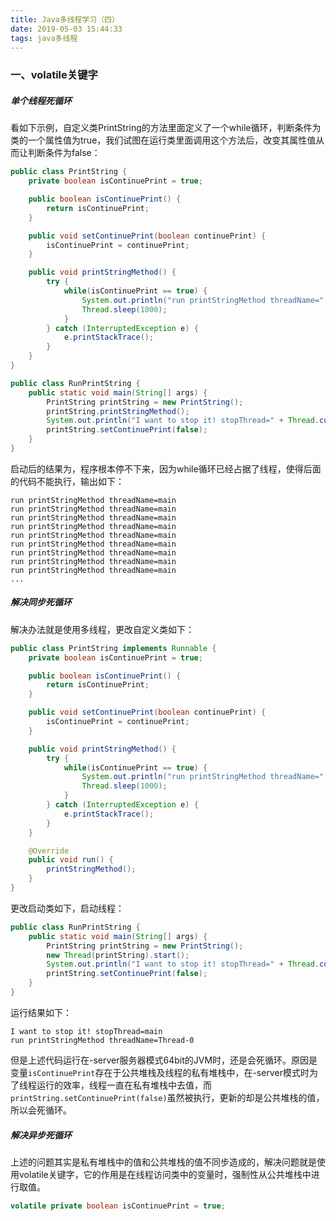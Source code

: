 ```yaml
---
title: Java多线程学习（四）
date: 2019-05-03 15:44:33
tags: java多线程
---
```


### 一、volatile关键字

##### 单个线程死循环

看如下示例，自定义类PrintString的方法里面定义了一个while循环，判断条件为类的一个属性值为true，我们试图在运行类里面调用这个方法后，改变其属性值从而让判断条件为false：

```java
public class PrintString {
    private boolean isContinuePrint = true;

    public boolean isContinuePrint() {
        return isContinuePrint;
    }

    public void setContinuePrint(boolean continuePrint) {
        isContinuePrint = continuePrint;
    }

    public void printStringMethod() {
        try {
            while(isContinuePrint == true) {
                System.out.println("run printStringMethod threadName=" + Thread.currentThread().getName());
                Thread.sleep(1000);
            }
        } catch (InterruptedException e) {
            e.printStackTrace();
        }
    }
}
```

```java
public class RunPrintString {
    public static void main(String[] args) {
        PrintString printString = new PrintString();
        printString.printStringMethod();
        System.out.println("I want to stop it! stopThread=" + Thread.currentThread().getName());
        printString.setContinuePrint(false);
    }
}
```

启动后的结果为，程序根本停不下来，因为while循环已经占据了线程，使得后面的代码不能执行，输出如下：

```
run printStringMethod threadName=main
run printStringMethod threadName=main
run printStringMethod threadName=main
run printStringMethod threadName=main
run printStringMethod threadName=main
run printStringMethod threadName=main
run printStringMethod threadName=main
run printStringMethod threadName=main
run printStringMethod threadName=main
...
```

##### 解决同步死循环

解决办法就是使用多线程，更改自定义类如下：

```java
public class PrintString implements Runnable {
    private boolean isContinuePrint = true;

    public boolean isContinuePrint() {
        return isContinuePrint;
    }

    public void setContinuePrint(boolean continuePrint) {
        isContinuePrint = continuePrint;
    }

    public void printStringMethod() {
        try {
            while(isContinuePrint == true) {
                System.out.println("run printStringMethod threadName=" + Thread.currentThread().getName());
                Thread.sleep(1000);
            }
        } catch (InterruptedException e) {
            e.printStackTrace();
        }
    }

    @Override
    public void run() {
        printStringMethod();
    }
}
```

更改启动类如下，启动线程：

```java
public class RunPrintString {
    public static void main(String[] args) {
        PrintString printString = new PrintString();
        new Thread(printString).start();
        System.out.println("I want to stop it! stopThread=" + Thread.currentThread().getName());
        printString.setContinuePrint(false);
    }
}
```

运行结果如下：

```
I want to stop it! stopThread=main
run printStringMethod threadName=Thread-0
```

但是上述代码运行在-server服务器模式64bit的JVM时，还是会死循环。原因是变量`isContinuePrint`存在于公共堆栈及线程的私有堆栈中，在-server模式时为了线程运行的效率，线程一直在私有堆栈中去值，而`printString.setContinuePrint(false)`虽然被执行，更新的却是公共堆栈的值，所以会死循环。

##### 解决异步死循环

上述的问题其实是私有堆栈中的值和公共堆栈的值不同步造成的，解决问题就是使用volatile关键字，它的作用是在线程访问类中的变量时，强制性从公共堆栈中进行取值。

```java
volatile private boolean isContinuePrint = true;
```